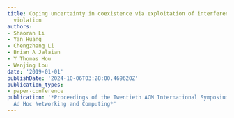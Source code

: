 ```yaml
---
title: Coping uncertainty in coexistence via exploitation of interference threshold
  violation
authors:
- Shaoran Li
- Yan Huang
- Chengzhang Li
- Brian A Jalaian
- Y Thomas Hou
- Wenjing Lou
date: '2019-01-01'
publishDate: '2024-10-06T03:28:00.469620Z'
publication_types:
- paper-conference
publication: '*Proceedings of the Twentieth ACM International Symposium on Mobile
  Ad Hoc Networking and Computing*'
---
```

